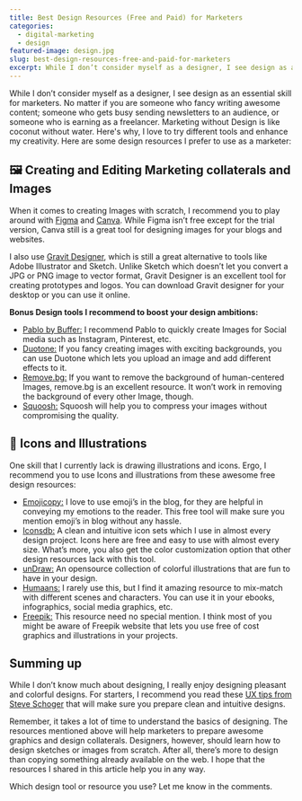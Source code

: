 ```yaml
---
title: Best Design Resources (Free and Paid) for Marketers
categories:
  - digital-marketing
  - design
featured-image: design.jpg
slug: best-design-resources-free-and-paid-for-marketers
excerpt: While I don’t consider myself as a designer, I see design as an essential skill for marketers. No matter if you are someone who fancy writing awesome content; someone who gets busy sending newsletters to an audience, or someone who is earning as a freelancer. Marketing without Design is like coconut without water. 
---
```

While I don’t consider myself as a designer, I see design as an essential skill for marketers. No matter if you are someone who fancy writing awesome content; someone who gets busy sending newsletters to an audience, or someone who is earning as a freelancer. Marketing without Design is like coconut without water. Here's why, I love to try different tools and enhance my creativity. Here are some design resources I prefer to use as a marketer:

## 🖼 Creating and Editing Marketing collaterals and Images

When it comes to creating Images with scratch, I recommend you to play around with [Figma](https://www.figma.com/) and [Canva](https://www.canva.com/). While Figma isn’t free except for the trial version, Canva still is a great tool for designing images for your blogs and websites.

I also use [Gravit Designer](https://www.designer.io/en/), which is still a great alternative to tools like Adobe Illustrator and Sketch. Unlike Sketch which doesn’t let you convert a JPG or PNG image to vector format, Gravit Designer is an excellent tool for creating prototypes and logos. You can download Gravit designer for your desktop or you can use it online. 

**Bonus Design tools I recommend to boost your design ambitions:**

* [Pablo by Buffer:](https://pablo.buffer.com/) I recommend Pablo to quickly create Images for Social media such as Instagram, Pinterest, etc. 
* [Duotone:](https://duotone.shapefactory.co/) If you fancy creating images with exciting backgrounds, you can use Duotone which lets you upload an image and add different effects to it. 
* [Remove.bg:](https://www.remove.bg/) If you want to remove the background of human-centered Images, remove.bg is an excellent resource. It won’t work in removing the background of every other Image, though. 
* [Squoosh:](https://squoosh.app/) Squoosh will help you to compress your images without compromising the quality. 

## 👻 Icons and Illustrations

One skill that I currently lack is drawing illustrations and icons. Ergo, I recommend you to use Icons and illustrations from these awesome free design resources:

* [Emojicopy:](https://www.emojicopy.com/) I love to use emoji’s in the blog, for they are helpful in conveying my emotions to the reader. This free tool will make sure you mention emoji’s in blog without any hassle. 
* [Iconsdb:](https://www.iconsdb.com/) A clean and intuitive icon sets which I use in almost every design project. Icons here are free and easy to use with almost every size. What’s more, you also get the color customization option that other design resources lack with this tool. 
* [unDraw:](https://undraw.co/) An opensource collection of colorful illustrations that are fun to have in your design.
* [Humaans:](https://www.humaaans.com/) I rarely use this, but I find it amazing resource to mix-match with different scenes and characters. You can use it in your ebooks, infographics, social media graphics, etc.
* [Freepik:](https://www.freepik.com/) This resource need no special mention. I think most of you might be aware of Freepik website that lets you use free of cost graphics and illustrations in your projects. 

## Summing up

While I don’t know much about designing, I really enjoy designing pleasant and colorful designs. For starters, I recommend you read these [UX tips from Steve Schoger](https://twitter.com/i/moments/879086180909764608?lang=en) that will make sure you prepare clean and intuitive designs. 

Remember, it takes a lot of time to understand the basics of designing. The resources mentioned above will help marketers to prepare awesome graphics and design collaterals. Designers, however, should learn how to design sketches or images from scratch. After all, there’s more to design than copying something already available on the web. I hope that the resources I shared in this article help you in any way. 

Which design tool or resource you use? Let me know in the comments.
